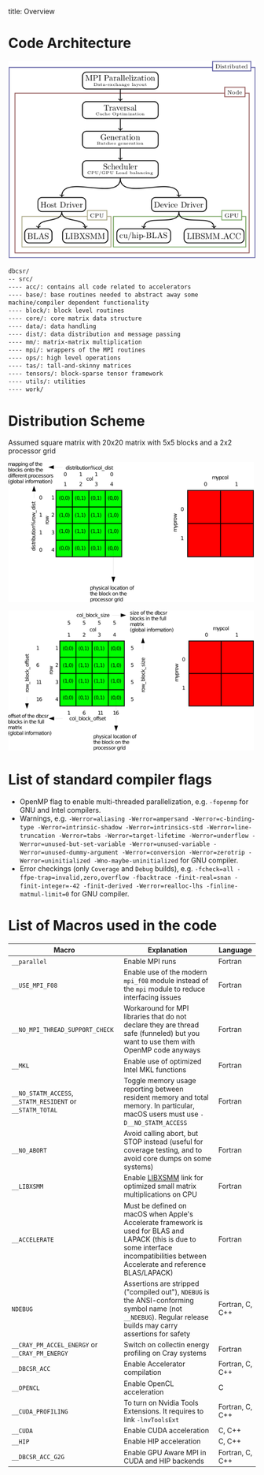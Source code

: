 title: Overview

# Code Architecture

![DBCSR code architecture](dbcsr_mm_overview.png)

```
dbcsr/
-- src/
---- acc/: contains all code related to accelerators
---- base/: base routines needed to abstract away some machine/compiler dependent functionality
---- block/: block level routines
---- core/: core matrix data structure
---- data/: data handling
---- dist/: data distribution and message passing
---- mm/: matrix-matrix multiplication
---- mpi/: wrappers of the MPI routines
---- ops/: high level operations
---- tas/: tall-and-skinny matrices
---- tensors/: block-sparse tensor framework
---- utils/: utilities
---- work/
```

# Distribution Scheme

Assumed square matrix with 20x20 matrix with 5x5 blocks and a 2x2 processor grid

![DBCSR distribution over processors](dbcsr_dist.png)

![DBCSR block scheme](dbcsr_blocks.png)

# List of standard compiler flags

* OpenMP flag to enable multi-threaded parallelization, e.g. `-fopenmp` for GNU and Intel compilers.
* Warnings, e.g. `-Werror=aliasing -Werror=ampersand -Werror=c-binding-type -Werror=intrinsic-shadow -Werror=intrinsics-std -Werror=line-truncation -Werror=tabs -Werror=target-lifetime -Werror=underflow -Werror=unused-but-set-variable -Werror=unused-variable -Werror=unused-dummy-argument -Werror=conversion -Werror=zerotrip -Werror=uninitialized -Wno-maybe-uninitialized` for GNU compiler.
* Error checkings (only `Coverage` and `Debug` builds), e.g. `-fcheck=all -ffpe-trap=invalid,zero,overflow -fbacktrace -finit-real=snan -finit-integer=-42 -finit-derived -Werror=realloc-lhs -finline-matmul-limit=0` for GNU compiler.

# List of Macros used in the code

| Macro | Explanation | Language |
|-|-|-|
| `__parallel` | Enable MPI runs | Fortran |
| `__USE_MPI_F08` | Enable use of the modern `mpi_f08` module instead of the `mpi` module to reduce interfacing issues | Fortran |
| `__NO_MPI_THREAD_SUPPORT_CHECK` | Workaround for MPI libraries that do not declare they are thread safe (funneled) but you want to use them with OpenMP code anyways | Fortran |
| `__MKL` | Enable use of optimized Intel MKL functions | Fortran
| `__NO_STATM_ACCESS`, `__STATM_RESIDENT` or `__STATM_TOTAL` | Toggle memory usage reporting between resident memory and total memory. In particular, macOS users must use `-D__NO_STATM_ACCESS` | Fortran |
| `__NO_ABORT` | Avoid calling abort, but STOP instead (useful for coverage testing, and to avoid core dumps on some systems) | Fortran |
| `__LIBXSMM` | Enable [LIBXSMM](https://github.com/hfp/libxsmm/) link for optimized small matrix multiplications on CPU | Fortran |
| `__ACCELERATE` | Must be defined on macOS when Apple's Accelerate framework is used for BLAS and LAPACK (this is due to some interface incompatibilities between Accelerate and reference BLAS/LAPACK) | Fortran |
| `NDEBUG`       | Assertions are stripped ("compiled out"), `NDEBUG` is the ANSI-conforming symbol name (not `__NDEBUG`). Regular release builds may carry assertions for safety | Fortran, C, C++ |
| `__CRAY_PM_ACCEL_ENERGY` or `__CRAY_PM_ENERGY` | Switch on collectin energy profiling on Cray systems | Fortran |
| `__DBCSR_ACC` | Enable Accelerator compilation | Fortran, C, C++ |
| `__OPENCL`  | Enable OpenCL acceleration | C |
| `__CUDA_PROFILING`  | To turn on Nvidia Tools Extensions. It requires to link `-lnvToolsExt` | Fortran, C, C++ |
| `__CUDA` | Enable CUDA acceleration | C, C++ |
| `__HIP`  | Enable HIP acceleration | C, C++ |
| `__DBCSR_ACC_G2G` | Enable GPU Aware MPI in CUDA and HIP backends | Fortran, C, C++ |
